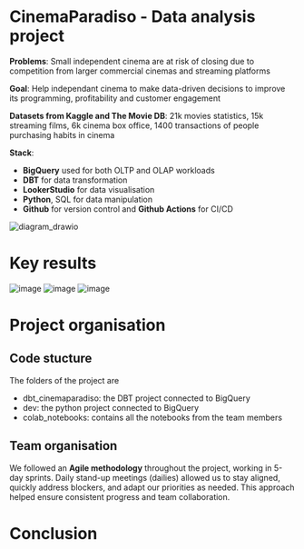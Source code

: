 # CinemaParadiso - Data analysis project

**Problems**: Small independent cinema are at risk of closing due to competition from larger commercial cinemas and streaming platforms

**Goal**: Help independant cinema to make data-driven decisions to improve its programming, profitability and customer engagement

**Datasets from Kaggle and The Movie DB**: 21k movies statistics, 15k streaming films, 6k cinema box office, 1400 transactions of people purchasing habits in cinema


**Stack**:
- **BigQuery** used for both OLTP and OLAP workloads
- **DBT** for data transformation
- **LookerStudio** for data visualisation
- **Python**, SQL for data manipulation
- **Github** for version control and **Github Actions** for CI/CD

![diagram_drawio](https://github.com/user-attachments/assets/5245644d-b0a4-47b8-b2ed-a6002bbbc464)


# Key results
![image](https://github.com/user-attachments/assets/db2fa548-adbb-4f65-bf59-96759ed71a17)
![image](https://github.com/user-attachments/assets/204d5f4b-b7c8-41b8-9371-35fe96383f3e)
![image](https://github.com/user-attachments/assets/e8535c88-89ae-4d2f-82d3-2af0a4ab016e)


# Project organisation


## Code stucture
The folders of the project are
- dbt_cinemaparadiso: the DBT project connected to BigQuery
- dev: the python project connected to BigQuery
- colab_notebooks: contains all the notebooks from the team members


## Team organisation
We followed an **Agile methodology** throughout the project, working in 5-day sprints. Daily stand-up meetings (dailies) allowed us to stay aligned, quickly address blockers, and adapt our priorities as needed. This approach helped ensure consistent progress and team collaboration.

# Conclusion

